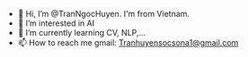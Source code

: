- 👋 Hi, I’m @TranNgocHuyen. I'm from Vietnam.
- 👀 I’m interested in AI
- 🌱 I’m currently learning CV, NLP,...
- 📫 How to reach me gmail: Tranhuyensocsona1@gmail.com

<!---
TranNgocHuyen/TranNgocHuyen is a ✨ special ✨ repository because its `README.md` (this file) appears on your GitHub profile.
You can click the Preview link to take a look at your changes.
--->
